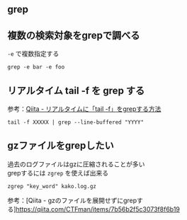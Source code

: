 grep
---

## 複数の検索対象をgrepで調べる

`-e` で複数指定する

```
grep -e bar -e foo
```

## リアルタイム tail -f を grep する

参考：[Qiita - リアルタイムに「tail -f」をgrepする方法](https://qiita.com/naotarou/items/ee2afc15804e37129c2d)

```
tail -f XXXXX | grep --line-buffered "YYYY"
```

## gzファイルをgrepしたい

過去のログファイルはgzに圧縮されることが多い  
grepするには `zgrep` を使えば出来る

```
zgrep "key_word" kako.log.gz
```

参考：[Qiita - gzのファイルを展開せずにgrepする]https://qiita.com/CTFman/items/7b56b2f5c3073f8f6b19
